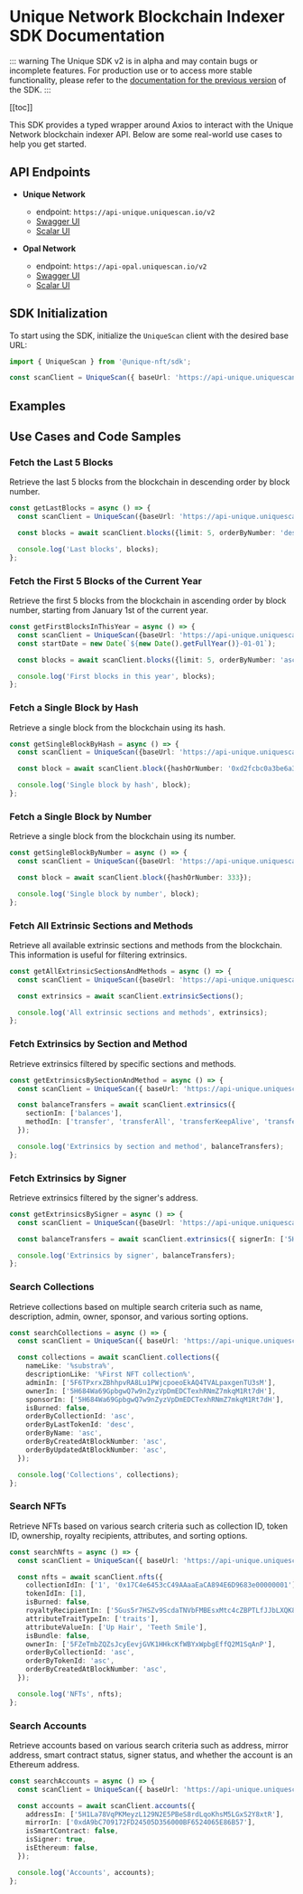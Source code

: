 # Unique Network Blockchain Indexer SDK Documentation

::: warning
The Unique SDK v2 is in alpha and may contain bugs or incomplete features. For production use or to access more stable functionality, please refer to the [documentation for the previous version](../getting-started.md) of the SDK.
:::

[[toc]]


This SDK provides a typed wrapper around Axios to interact with the Unique Network blockchain indexer API. Below are some real-world use cases to help you get started.

## API Endpoints

- **Unique Network**
  - endpoint: `https://api-unique.uniquescan.io/v2`
  - [Swagger UI](https://api-unique.uniquescan.io/v2/documentation)
  - [Scalar UI](https://api-unique.uniquescan.io/v2/reference)

- **Opal Network**
  - endpoint: `https://api-opal.uniquescan.io/v2`
  - [Swagger UI](https://api-opal.uniquescan.io/v2/documentation)
  - [Scalar UI](https://api-opal.uniquescan.io/v2/reference)

## SDK Initialization

To start using the SDK, initialize the `UniqueScan` client with the desired base URL:

```typescript
import { UniqueScan } from '@unique-nft/sdk';

const scanClient = UniqueScan({ baseUrl: 'https://api-unique.uniquescan.io/v2' });
```

## Examples

## Use Cases and Code Samples

### Fetch the Last 5 Blocks

Retrieve the last 5 blocks from the blockchain in descending order by block number.

```typescript
const getLastBlocks = async () => {
  const scanClient = UniqueScan({baseUrl: 'https://api-unique.uniquescan.io/v2'});

  const blocks = await scanClient.blocks({limit: 5, orderByNumber: 'desc'});

  console.log('Last blocks', blocks);
};
```

### Fetch the First 5 Blocks of the Current Year

Retrieve the first 5 blocks from the blockchain in ascending order by block number, starting from January 1st of the current year.

```typescript
const getFirstBlocksInThisYear = async () => {
  const scanClient = UniqueScan({baseUrl: 'https://api-unique.uniquescan.io/v2'});
  const startDate = new Date(`${new Date().getFullYear()}-01-01`);

  const blocks = await scanClient.blocks({limit: 5, orderByNumber: 'asc', timestampFrom: startDate});

  console.log('First blocks in this year', blocks);
};
```

### Fetch a Single Block by Hash

Retrieve a single block from the blockchain using its hash.

```typescript
const getSingleBlockByHash = async () => {
  const scanClient = UniqueScan({baseUrl: 'https://api-unique.uniquescan.io/v2'});

  const block = await scanClient.block({hashOrNumber: '0xd2fcbc0a3be6a34e93d4201ca9ffbeae18931471d62a2dcb3b1c4f4da180a6d0'});

  console.log('Single block by hash', block);
};
```

### Fetch a Single Block by Number

Retrieve a single block from the blockchain using its number.

```typescript
const getSingleBlockByNumber = async () => {
  const scanClient = UniqueScan({baseUrl: 'https://api-unique.uniquescan.io/v2'});

  const block = await scanClient.block({hashOrNumber: 333});

  console.log('Single block by number', block);
};
```

### Fetch All Extrinsic Sections and Methods

Retrieve all available extrinsic sections and methods from the blockchain. This information is useful for filtering extrinsics.

```typescript
const getAllExtrinsicSectionsAndMethods = async () => {
  const scanClient = UniqueScan({baseUrl: 'https://api-unique.uniquescan.io/v2'});

  const extrinsics = await scanClient.extrinsicSections();

  console.log('All extrinsic sections and methods', extrinsics);
};
```

### Fetch Extrinsics by Section and Method

Retrieve extrinsics filtered by specific sections and methods.

```typescript
const getExtrinsicsBySectionAndMethod = async () => {
  const scanClient = UniqueScan({ baseUrl: 'https://api-unique.uniquescan.io/v2' });

  const balanceTransfers = await scanClient.extrinsics({
    sectionIn: ['balances'],
    methodIn: ['transfer', 'transferAll', 'transferKeepAlive', 'transferAllowDeath'],
  });

  console.log('Extrinsics by section and method', balanceTransfers);
};
```

### Fetch Extrinsics by Signer

Retrieve extrinsics filtered by the signer's address.

```typescript
const getExtrinsicsBySigner = async () => {
  const scanClient = UniqueScan({baseUrl: 'https://api-unique.uniquescan.io/v2'});

  const balanceTransfers = await scanClient.extrinsics({ signerIn: ['5H684Wa69GpbgwQ7w9nZyzVpDmEDCTexhRNmZ7mkqM1Rt7dH'] });

  console.log('Extrinsics by signer', balanceTransfers);
};
```

### Search Collections

Retrieve collections based on multiple search criteria such as name, description, admin, owner, sponsor, and various sorting options.

```typescript
const searchCollections = async () => {
  const scanClient = UniqueScan({ baseUrl: 'https://api-unique.uniquescan.io/v2' });

  const collections = await scanClient.collections({
    nameLike: '%substra%',
    descriptionLike: '%First NFT collection%',
    adminIn: ['5F6TPxrxZBhhpvRA8Lu1PWjcpoeoEkAQ4TVALpaxgenTU3sM'],
    ownerIn: ['5H684Wa69GpbgwQ7w9nZyzVpDmEDCTexhRNmZ7mkqM1Rt7dH'],
    sponsorIn: ['5H684Wa69GpbgwQ7w9nZyzVpDmEDCTexhRNmZ7mkqM1Rt7dH'],
    isBurned: false,
    orderByCollectionId: 'asc',
    orderByLastTokenId: 'desc',
    orderByName: 'asc',
    orderByCreatedAtBlockNumber: 'asc',
    orderByUpdatedAtBlockNumber: 'asc',
  });

  console.log('Collections', collections);
};
```

### Search NFTs

Retrieve NFTs based on various search criteria such as collection ID, token ID, ownership, royalty recipients, attributes, and sorting options.

```typescript
const searchNfts = async () => {
  const scanClient = UniqueScan({ baseUrl: 'https://api-unique.uniquescan.io/v2' });

  const nfts = await scanClient.nfts({
    collectionIdIn: ['1', '0x17C4e6453cC49AAaaEaCA894E6D9683e00000001'],
    tokenIdIn: [1],
    isBurned: false,
    royaltyRecipientIn: ['5Gus5r7HSZv9ScdaTNVbFMBEsxMtc4cZBPTLfJJbLXQK8m9d'],
    attributeTraitTypeIn: ['traits'],
    attributeValueIn: ['Up Hair', 'Teeth Smile'],
    isBundle: false,
    ownerIn: ['5FZeTmbZQZsJcyEevjGVK1HHkcKfWBYxWpbgEffQ2M1SqAnP'],
    orderByCollectionId: 'asc',
    orderByTokenId: 'asc',
    orderByCreatedAtBlockNumber: 'asc',
  });

  console.log('NFTs', nfts);
};
```

### Search Accounts

Retrieve accounts based on various search criteria such as address, mirror address, smart contract status, signer status, and whether the account is an Ethereum address.

```typescript
const searchAccounts = async () => {
  const scanClient = UniqueScan({ baseUrl: 'https://api-unique.uniquescan.io/v2' });

  const accounts = await scanClient.accounts({
    addressIn: ['5H1La78VqPKMeyzL129N2E5PBeS8rdLqoKhsM5LGxS2Y8xtR'],
    mirrorIn: ['0xdA9bC709172FD24505D356000BF6524065E86B57'],
    isSmartContract: false,
    isSigner: true,
    isEthereum: false,
  });

  console.log('Accounts', accounts);
};
```

